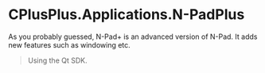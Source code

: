 # CPlusPlus.Applications.N-PadPlus

As you probably guessed, N-Pad+ is an advanced version of N-Pad. It adds new features such as windowing etc.

> Using the Qt SDK.
